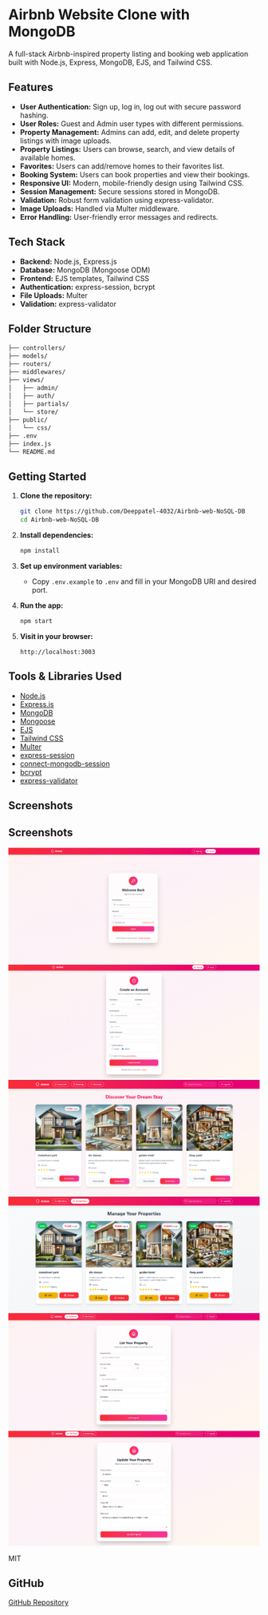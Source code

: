 # Airbnb Website Clone with MongoDB

A full-stack Airbnb-inspired property listing and booking web application built with Node.js, Express, MongoDB, EJS, and Tailwind CSS.

## Features

- **User Authentication:** Sign up, log in, log out with secure password hashing.
- **User Roles:** Guest and Admin user types with different permissions.
- **Property Management:** Admins can add, edit, and delete property listings with image uploads.
- **Property Listings:** Users can browse, search, and view details of available homes.
- **Favorites:** Users can add/remove homes to their favorites list.
- **Booking System:** Users can book properties and view their bookings.
- **Responsive UI:** Modern, mobile-friendly design using Tailwind CSS.
- **Session Management:** Secure sessions stored in MongoDB.
- **Validation:** Robust form validation using express-validator.
- **Image Uploads:** Handled via Multer middleware.
- **Error Handling:** User-friendly error messages and redirects.

## Tech Stack

- **Backend:** Node.js, Express.js
- **Database:** MongoDB (Mongoose ODM)
- **Frontend:** EJS templates, Tailwind CSS
- **Authentication:** express-session, bcrypt
- **File Uploads:** Multer
- **Validation:** express-validator

## Folder Structure

```
├── controllers/
├── models/
├── routers/
├── middlewares/
├── views/
│   ├── admin/
│   ├── auth/
│   ├── partials/
│   └── store/
├── public/
│   └── css/
├── .env
├── index.js
└── README.md
```

## Getting Started

1. **Clone the repository:**

   ```bash
   git clone https://github.com/Deeppatel-4032/Airbnb-web-NoSQL-DB
   cd Airbnb-web-NoSQL-DB
   ```

2. **Install dependencies:**

   ```bash
   npm install
   ```

3. **Set up environment variables:**

   - Copy `.env.example` to `.env` and fill in your MongoDB URI and desired port.

4. **Run the app:**

   ```bash
   npm start
   ```

5. **Visit in your browser:**
   ```
   http://localhost:3003
   ```

## Tools & Libraries Used

- [Node.js](https://nodejs.org/)
- [Express.js](https://expressjs.com/)
- [MongoDB](https://www.mongodb.com/)
- [Mongoose](https://mongoosejs.com/)
- [EJS](https://ejs.co/)
- [Tailwind CSS](https://tailwindcss.com/)
- [Multer](https://github.com/expressjs/multer)
- [express-session](https://github.com/expressjs/session)
- [connect-mongodb-session](https://github.com/mongodb-js/connect-mongodb-session)
- [bcrypt](https://github.com/kelektiv/node.bcrypt.js)
- [express-validator](https://express-validator.github.io/docs/)

## Screenshots

## Screenshots

![Homepage Screenshot](<./public/screenshots/brave_screenshot_localhost%20(1).png>)
![Homepage Screenshot](./public/screenshots/brave_screenshot_localhost.png)
![Homepage Screenshot](<./public/screenshots/brave_screenshot_localhost%20(2).png>)
![Homepage Screenshot](<./public/screenshots/brave_screenshot_localhost%20(3).png>)
![Homepage Screenshot](<./public/screenshots/brave_screenshot_localhost%20(4).png>)
![Homepage Screenshot](<./public/screenshots/brave_screenshot_localhost%20(5).png>)

MIT

## GitHub

[GitHub Repository](https://github.com/Deep-patel4032/airbnb-website-mongodb-database)
